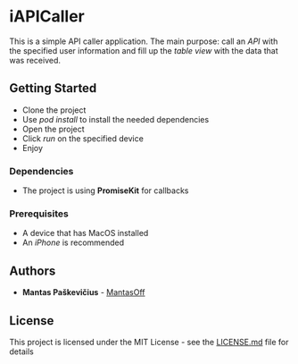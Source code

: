 # iAPICaller

This is a simple API caller application. The main purpose: call an _API_ with the specified user information and fill up the _table view_ with the data that was received.

## Getting Started

- Clone the project
- Use _pod install_ to install the needed dependencies
- Open the project
- Click _run_ on the specified device
- Enjoy

### Dependencies

- The project is using **PromiseKit** for callbacks

### Prerequisites

- A device that has MacOS installed
- An _iPhone_ is recommended

## Authors

* **Mantas Paškevičius** - [MantasOff](https://github.com/MantasOff)

## License

This project is licensed under the MIT License - see the [LICENSE.md](LICENSE.md) file for details

